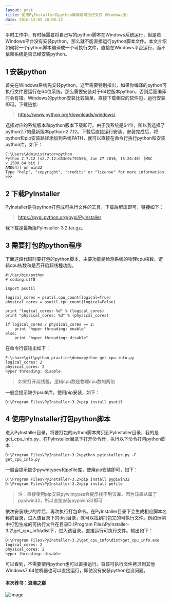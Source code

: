 ```yaml
---
layout: post
title: 使用PyInstaller将python编译成可执行文件（Windows版）
date: 2016-12-02 20:00:32
---
```


平时工作中，有时候需要将自己写的python脚本在Windows系统运行，但是若Windows平台没有安装python，那么就不能直接运行python脚本文件。本文介绍如何将一个python脚本编译成一个可执行文件，直接在Windows平台运行，而不依赖系统是否已经安装python。

## 1 安装python

首先在Windows系统先安装python，这里需要特别指出，如果你编译的python可执行文件要运行在64位系统，那么需要安装对于64位版本python，否则后面编译时会有错。Windows的python安装比较简单，直接下载相应的软件包，运行安装即可。下载链接:

>https://www.python.org/downloads/windows/

选择对应的系统版本和python版本下载即可。由于我系统是64位，所以我选择了python2.7的最新版本python-2.7.12。下载后直接运行安装，安装完成后，将python和pip安装路径添加到系统PATH，就可以直接在命令行执行python和安装python库，如下：

```
C:\Users\Administrator>python
Python 2.7.12 (v2.7.12:d33e0cf91556, Jun 27 2016, 15:24:40) [MSC v.1500 64 bit (
AMD64)] on win32
Type "help", "copyright", "credits" or "license" for more information.
>>>
```

## 2 下载PyInstaller

PyInstaller是将python打包成可执行文件的工具，下载后解压即可，链接如下：

> https://pypi.python.org/pypi/PyInstaller

我下载是最新版PyInstaller-3.2.tar.gz。

## 3 需要打包的python程序

下面这段代码时要打包的python脚本，主要功能是检测系统的物理cpu核数、逻辑cpu核数和是否开启超线程功能。

```
#!/usr/bin/python
# coding:utf8

import psutil

logical_cores = psutil.cpu_count(logical=True)
physical_cores = psutil.cpu_count(logical=False)

print "logical_cores: %d" % (logical_cores)
print "physical_cores: %d" % (physical_cores)

if logical_cores / physical_cores == 2:
    print "hyper threading: enable"
else:
    print "hyper threading: disable"
```

在命令行该输出如下：

```
E:\share\git\python_practice\demo>python get_cpu_info.py
logical_cores: 2
physical_cores: 2
hyper threading: disable
```

>如果打开超线程，逻辑cpu数是物理cpu数的两倍

一般会提示缺少psutil库，使用pip安装，如下：

```
D:\Program Files\PyInstaller-3.2>pip install psutil
```

## 4 使用PyInstaller打包python脚本

进入PyInstaller目录，将要打包的python脚本拷贝到PyInstaller目录，我的是get_cpu_info.py，在PyInstaller目录下打开命令行，执行以下命令打包python脚本：

```
D:\Program Files\PyInstaller-3.2>python pyinstaller.py -F get_cpu_info.py
```

一般会提示缺少pywintypes和pefile库，使用pip安装即可，如下：

```
D:\Program Files\PyInstaller-3.2>pip install pypiwin32
D:\Program Files\PyInstaller-3.2>pip install pefile
```

>注：直接使用pip安装pywintypes会提示找不到该库，因为该库从属于pypiwin32，所以直接安装pypiwin32即可

依次安装缺少的库后，再次执行打包命令。在PyInstaller目录下会生成相应脚本名称的目录，进入该目录下的dist目录，就可以找到打包完的可执行文件。例如示例中打包生成的可执行文件在目录D:\Program Files\PyInstaller-3.2\get_cpu_info\dist下，进入该目录，直接运行可执行文件。输出如下：

```
D:\Program Files\PyInstaller-3.2\get_cpu_info\dist>get_cpu_info.exe
logical_cores: 2
physical_cores: 2
hyper threading: disable
```

可以看到，不需要使用python也可以直接运行。将该可执行文件拷贝到其他Windows7 64位机器也可以直接运行，即使没有安装python也没问题。

#### 本次荐书：浪潮之巅

![image](https://img13.360buyimg.com/n1/s200x200_jfs/t2989/330/600268845/199619/83eb7938/5760cf7bN08055a66.jpg)

